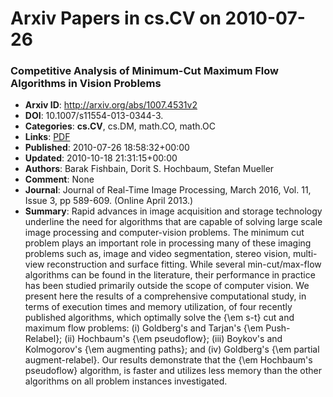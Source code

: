 # Arxiv Papers in cs.CV on 2010-07-26
### Competitive Analysis of Minimum-Cut Maximum Flow Algorithms in Vision Problems
- **Arxiv ID**: http://arxiv.org/abs/1007.4531v2
- **DOI**: 10.1007/s11554-013-0344-3.
- **Categories**: **cs.CV**, cs.DM, math.CO, math.OC
- **Links**: [PDF](http://arxiv.org/pdf/1007.4531v2)
- **Published**: 2010-07-26 18:58:32+00:00
- **Updated**: 2010-10-18 21:31:15+00:00
- **Authors**: Barak Fishbain, Dorit S. Hochbaum, Stefan Mueller
- **Comment**: None
- **Journal**: Journal of Real-Time Image Processing, March 2016, Vol. 11, Issue
  3, pp 589-609. (Online April 2013.)
- **Summary**: Rapid advances in image acquisition and storage technology underline the need for algorithms that are capable of solving large scale image processing and computer-vision problems. The minimum cut problem plays an important role in processing many of these imaging problems such as, image and video segmentation, stereo vision, multi-view reconstruction and surface fitting. While several min-cut/max-flow algorithms can be found in the literature, their performance in practice has been studied primarily outside the scope of computer vision. We present here the results of a comprehensive computational study, in terms of execution times and memory utilization, of four recently published algorithms, which optimally solve the {\em s-t} cut and maximum flow problems: (i) Goldberg's and Tarjan's {\em Push-Relabel}; (ii) Hochbaum's {\em pseudoflow}; (iii) Boykov's and Kolmogorov's {\em augmenting paths}; and (iv) Goldberg's {\em partial augment-relabel}. Our results demonstrate that the {\em Hochbaum's pseudoflow} algorithm, is faster and utilizes less memory than the other algorithms on all problem instances investigated.



